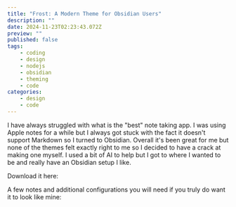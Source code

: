 ```yaml
---
title: "Frost: A Modern Theme for Obsidian Users"
description: ""
date: 2024-11-23T02:23:43.072Z
preview: ""
published: false
tags:
    - coding
    - design
    - nodejs
    - obsidian
    - theming
    - code
categories:
    - design
    - code
---
```




I have always struggled with what is the "best" note taking app. I was using Apple notes for a while but I always got stuck with the fact it doesn't support Markdown so I turned to Obsidian. Overall it's been great for me but none of the themes felt exactly right to me so I decided to have a crack at making one myself. I used a bit of AI to help but I got to where I wanted to be and really have an Obsidian setup I like.


Download it here:



A few notes and additional configurations you will need if you truly do want it to look like mine:

